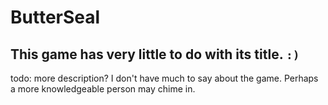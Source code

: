 ButterSeal
==========

This game has very little to do with its title. `:)`
----------------------------------------------------

todo: more description?
      I don't have much to say about the game.
      Perhaps a more knowledgeable person may chime in.
